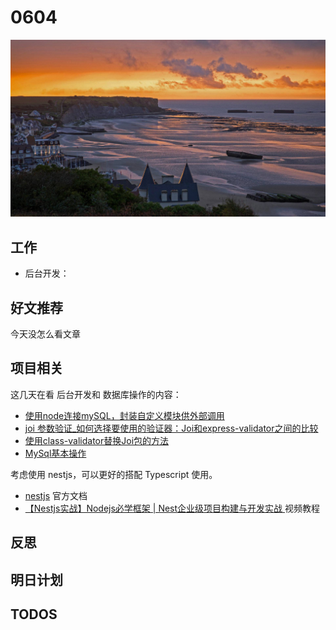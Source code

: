
# 0604

![](./bg-imgs/0604.jpg)

## 工作

- 后台开发：

## 好文推荐

今天没怎么看文章

## 项目相关

这几天在看 后台开发和 数据库操作的内容：

- [使用node连接mySQL，封装自定义模块供外部调用](https://blog.csdn.net/crazy_jialin/article/details/78042855)
- [joi 参数验证_如何选择要使用的验证器：Joi和express-validator之间的比较](https://blog.csdn.net/cumian9828/article/details/108155011)
- [使用class-validator替换Joi包的方法](https://juejin.cn/post/6844903808259080206)
- [MySql基本操作](https://www.runoob.com/mysql/mysql-tutorial.html)

考虑使用 nestjs，可以更好的搭配 Typescript 使用。

- [nestjs](https://docs.nestjs.com/) 官方文档
- [【Nestjs实战】Nodejs必学框架 | Nest企业级项目构建与开发实战 ](https://www.bilibili.com/video/BV1bQ4y1A77L?p=6&spm_id_from=pageDriver) 视频教程

## 反思

## 明日计划

## TODOS